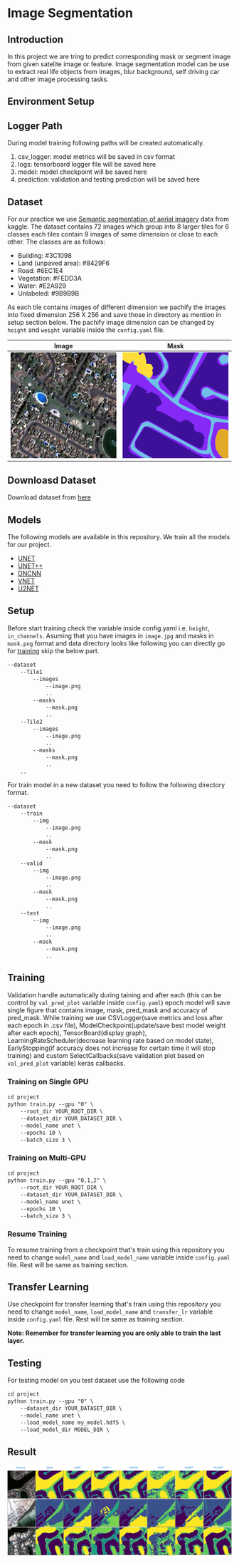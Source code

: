 # Image Segmentation

## Introduction

In this project we are tring to predict corresponding mask or segment image from given satelite image or feature. Image segmentation model can be use to extract real life objects from images, blur background, self driving car and other image processing tasks.

## Environment Setup



## Logger Path

During model training following paths will be created automatically.

1. csv_logger: model metrics will be saved in csv format
2. logs: tensorboard logger file will be saved here
3. model: model checkpoint will be saved here
4. prediction: validation and testing prediction will be saved here

## Dataset

For our practice we use [Semantic segmentation of aerial imagery](https://www.kaggle.com/humansintheloop/semantic-segmentation-of-aerial-imagery) data from kaggle. The dataset contains 72 images which group into 8 larger tiles for 6 classes each tiles contain 9 images of same dimension or close to each other. The classes are as follows:

* Building: #3C1098
* Land (unpaved area): #8429F6
* Road: #6EC1E4
* Vegetation: #FEDD3A
* Water: #E2A929
* Unlabeled: #9B9B9B

As each tile contains images of different dimension we pachify the images into fixed dimension 256 X 256 and save those in directory as mention in setup section below. The pachify image dimension can be changed by `height` and `weight` variable inside the `config.yaml` file.

Image             |  Mask
:-------------------------:|:-------------------------:
![Alternate text](/readme/Tile_4_patch_2_0_image_part_002.jpg)  |  ![Alternate text](/readme/Tile_4_patch_2_0_image_part_002.png)
 

## Downloasd Dataset

Download dataset from [here](https://www.google.com/url?q=https%3A%2F%2Fwww.kaggle.com%2Fhumansintheloop%2Fsemantic-segmentation-of-aerial-imagery&sa=D)

## Models

The following models are available in this repository. We train all the models for our project.

* [UNET](https://link.springer.com/chapter/10.1007/978-3-319-24574-4_28)
* [UNET++](https://link.springer.com/chapter/10.1007/978-3-030-00889-5_1)
* [DNCNN](https://ieeexplore.ieee.org/document/7839189)
* [VNET](https://arxiv.org/abs/1606.04797)
* [U2NET](https://paperswithcode.com/paper/u-2-net-going-deeper-with-nested-u-structure)

## Setup

Before start training check the variable inside config.yaml i.e. `height`, `in_channels`. Asuming that you have images in `image.jpg` and masks in `mask.png` format and data directory looks like following you can directly go for [training](##Training) skip the below part.

```
--dataset
    --Tile1
        --images
            --image.png
            ..
        --masks
            --mask.png
            ..
    --Tile2
        --images
            --image.png
            ..
        --masks
            --mask.png
            ..
    ..
```

For train model in a new dataset you need to follow the following directory format.

```
--dataset
    --train
        --img
            --image.png
            ..
        --mask
            --mask.png
            ..
    --valid
        --img
            --image.png
            ..
        --mask
            --mask.png
            ..
    --test
        --img
            --image.png
            ..
        --mask
            --mask.png
            ..
```

## Training

Validation handle automatically during taining and after each (this can be control by `val_pred_plot` variable inside `config.yaml`) epoch model will save single figure that contains image, mask, pred_mask and accuracy of pred_mask. While training we use CSVLogger(save metrics and loss after each epoch in .csv file), ModelCheckpoint(update/save best model weight after each epoch), TensorBoard(display graph), LearningRateScheduler(decrease learning rate based on model state), EarlyStopping(if accuracy does not increase for certain time it will stop training) and custom SelectCallbacks(save validation plot based on `val_pred_plot` variable) keras callbacks.

### Training on Single GPU

```
cd project
python train.py --gpu "0" \
    --root_dir YOUR_ROOT_DIR \
    --dataset_dir YOUR_DATASET_DIR \
    --model_name unet \
    --epochs 10 \
    --batch_size 3 \
```

### Training on Multi-GPU

```
cd project
python train.py --gpu "0,1,2" \
    --root_dir YOUR_ROOT_DIR \
    --dataset_dir YOUR_DATASET_DIR \
    --model_name unet \
    --epochs 10 \
    --batch_size 3 \
```

### Resume Training

To resume training from a checkpoint that's train using this repository you need to change `model_name` and `load_model_name` variable inside `config.yaml` file. Rest will be same as training section.

## Transfer Learning

Use checkpoint for transfer learning that's train using this repository you need to change `model_name`, `load_model_name` and `transfer_lr` variable inside `config.yaml` file. Rest will be same as training section.

**Note: Remember for transfer learning you are only able to train the last layer.**

## Testing

For testing model on you test dataset use the following code

```
cd project
python train.py --gpu "0" \
    --dataset_dir YOUR_DATASET_DIR \
    --model_name unet \
    --load_model_name my_model.hdf5 \
    --load_model_dir MODEL_DIR \
```

## Result

![Alternate text](/readme/prediction_result.png)